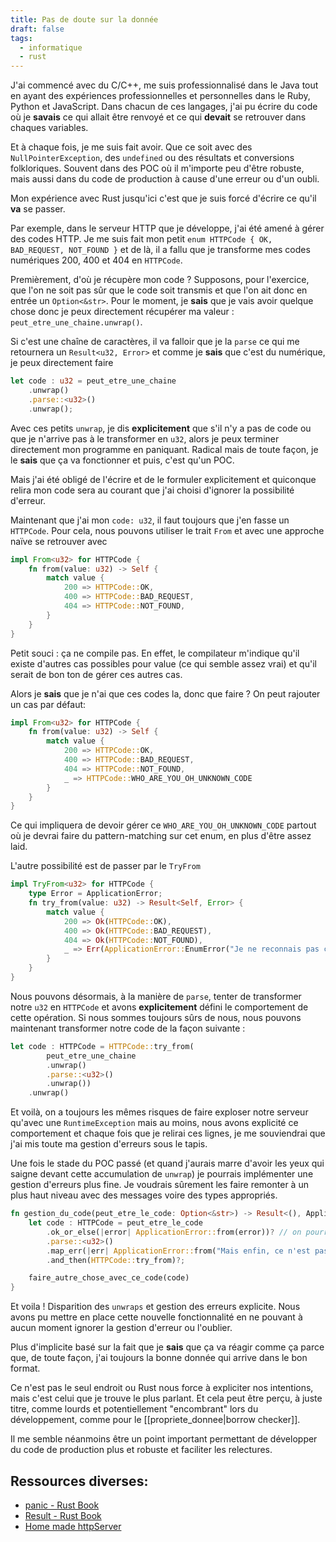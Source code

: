 ```yaml
---
title: Pas de doute sur la donnée
draft: false
tags:
  - informatique
  - rust
---
```


J'ai commencé avec du C/C++, me suis professionnalisé dans le Java tout en ayant des expériences professionnelles et personnelles dans le Ruby, Python et JavaScript. Dans chacun de ces langages, j'ai pu écrire du code où je **savais** ce qui allait être renvoyé et ce qui **devait** se retrouver dans chaques variables.

Et à chaque fois, je me suis fait avoir. Que ce soit avec des `NullPointerException`, des `undefined` ou des résultats et conversions folkloriques. Souvent dans des POC où il m'importe peu d'être robuste, mais aussi dans du code de production à cause d'une erreur ou d'un oubli.

Mon expérience avec Rust jusqu'ici c'est que je suis forcé d'écrire ce qu'il **va** se passer.

Par exemple, dans le serveur HTTP que je développe, j'ai été amené à gérer des codes HTTP. Je me suis fait mon petit `enum HTTPCode { OK, BAD_REQUEST, NOT_FOUND }` et de là, il a fallu que je transforme mes codes numériques 200, 400 et 404 en `HTTPCode`.

Premièrement, d'où je récupère mon code ? Supposons, pour l'exercice, que l'on ne soit pas sûr que le code soit transmis et que l'on ait donc en entrée un `Option<&str>`. Pour le moment, je **sais** que je vais avoir quelque chose donc je peux directement récupérer ma valeur : `peut_etre_une_chaine.unwrap()`.

Si c'est une chaîne de caractères, il va falloir que je la `parse` ce qui me retournera un `Result<u32, Error>` et comme je **sais** que c'est du numérique, je peux directement faire

```rust
let code : u32 = peut_etre_une_chaine
	.unwrap()
	.parse::<u32>()
	.unwrap();
```

Avec ces petits `unwrap`, je dis **explicitement** que s'il n'y a pas de code ou que je n'arrive pas à le transformer en `u32`, alors je peux terminer directement mon programme en paniquant. Radical mais de toute façon, je le **sais** que ça va fonctionner et puis, c'est qu'un POC.

Mais j'ai été obligé de l'écrire et de le formuler explicitement et quiconque relira mon code sera au courant que j'ai choisi d'ignorer la possibilité d'erreur.

Maintenant que j'ai mon `code: u32`, il faut toujours que j'en fasse un `HTTPCode`. Pour cela, nous pouvons utiliser le trait `From` et avec une approche naïve se retrouver avec

```rust
impl From<u32> for HTTPCode {
	fn from(value: u32) -> Self {
		match value {
			200 => HTTPCode::OK,
			400 => HTTPCode::BAD_REQUEST,
			404 => HTTPCode::NOT_FOUND,
		}
	}
}
```

Petit souci : ça ne compile pas. En effet, le compilateur m'indique qu'il existe d'autres cas possibles pour value (ce qui semble assez vrai) et qu'il serait de bon ton de gérer ces autres cas.

Alors je **sais** que je n'ai que ces codes la, donc que faire ? On peut rajouter un cas par défaut:

```rust
impl From<u32> for HTTPCode {
	fn from(value: u32) -> Self {
		match value {
			200 => HTTPCode::OK,
			400 => HTTPCode::BAD_REQUEST,
			404 => HTTPCode::NOT_FOUND,
			_ => HTTPCode::WHO_ARE_YOU_OH_UNKNOWN_CODE
		}
	}
}
```

Ce qui impliquera de devoir gérer ce `WHO_ARE_YOU_OH_UNKNOWN_CODE` partout où je devrai faire du pattern-matching sur cet enum, en plus d'être assez laid.

L'autre possibilité est de passer par le `TryFrom`

```rust
impl TryFrom<u32> for HTTPCode {
	type Error = ApplicationError;
	fn try_from(value: u32) -> Result<Self, Error> {
		match value {
			200 => Ok(HTTPCode::OK),
			400 => Ok(HTTPCode::BAD_REQUEST),
			404 => Ok(HTTPCode::NOT_FOUND),
			_ => Err(ApplicationError::EnumError("Je ne reconnais pas ce code HTTP"))
		}
	}
}
```

Nous pouvons désormais, à la manière de `parse`, tenter de transformer notre `u32` en `HTTPCode` et avons **explicitement** défini le comportement de cette opération. Si nous sommes toujours sûrs de nous, nous pouvons maintenant transformer notre code de la façon suivante :

```rust
let code : HTTPCode = HTTPCode::try_from(
		peut_etre_une_chaine
		.unwrap()
		.parse::<u32>()
		.unwrap())
	.unwrap()
```

Et voilà, on a toujours les mêmes risques de faire exploser notre serveur qu'avec une `RuntimeException` mais au moins, nous avons explicité ce comportement et chaque fois que je relirai ces lignes, je me souviendrai que j'ai mis toute ma gestion d'erreurs sous le tapis.

Une fois le stade du POC passé (et quand j'aurais marre d'avoir les yeux qui saigne devant cette accumulation de `unwrap`) je pourrais implémenter une gestion d'erreurs plus fine. Je voudrais sûrement les faire remonter à un plus haut niveau avec des messages voire des types appropriés.

```rust
fn gestion_du_code(peut_etre_le_code: Option<&str>) -> Result<(), ApplicationError> {
	let code : HTTPCode = peut_etre_le_code
		.ok_or_else(|error| ApplicationError::from(error))? // on pourrait aussi utiliser unwrap_or_default() qui retournerait une chaîne de caractères vide
		.parse::<u32>()
		.map_err(|err| ApplicationError::from("Mais enfin, ce n'est pas un code numérique"))
		.and_then(HTTPCode::try_from)?;

	faire_autre_chose_avec_ce_code(code)
}
```

Et voila ! Disparition des `unwraps` et gestion des erreurs explicite. Nous avons pu mettre en place cette nouvelle fonctionnalité en ne pouvant à aucun moment ignorer la gestion d'erreur ou l'oublier.

Plus d'implicite basé sur la fait que je **sais** que ça va réagir comme ça parce que, de toute façon, j'ai toujours la bonne donnée qui arrive dans le bon format.

Ce n'est pas le seul endroit ou Rust nous force à expliciter nos intentions, mais c'est celui que je trouve le plus parlant. Et cela peut être perçu, à juste titre, comme lourds et potentiellement "encombrant" lors du développement, comme pour le [[propriete_donnee|borrow checker]].

Il me semble néanmoins être un point important permettant de développer du code de production plus et robuste et faciliter les relectures.

## Ressources diverses:

- [panic - Rust Book](https://doc.rust-lang.org/book/ch09-01-unrecoverable-errors-with-panic.html)
- [Result - Rust Book](https://doc.rust-lang.org/book/ch09-02-recoverable-errors-with-result.html)
- [Home made httpServer](https://github.com/superdaminou/ilmen-http)
